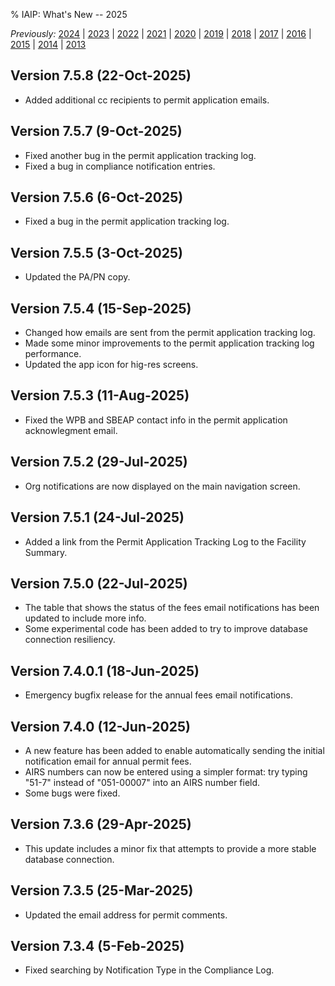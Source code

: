 % IAIP: What's New -- 2025

*Previously:*
[2024](changelog-2024.html) |
[2023](changelog-2023.html) |
[2022](changelog-2022.html) |
[2021](changelog-2021.html) |
[2020](changelog-2020.html) |
[2019](changelog-2019.html) |
[2018](changelog-2018.html) |
[2017](changelog-2017.html) |
[2016](changelog-2016.html) |
[2015](changelog-2015.html) |
[2014](changelog-2014.html) |
[2013](changelog-2013.html)

## Version 7.5.8 <span>(22-Oct-2025)</span>

* Added additional cc recipients to permit application emails.

## Version 7.5.7 <span>(9-Oct-2025)</span>

* Fixed another bug in the permit application tracking log.
* Fixed a bug in compliance notification entries.

## Version 7.5.6 <span>(6-Oct-2025)</span>

* Fixed a bug in the permit application tracking log.

## Version 7.5.5 <span>(3-Oct-2025)</span>

* Updated the PA/PN copy.

## Version 7.5.4 <span>(15-Sep-2025)</span>

* Changed how emails are sent from the permit application tracking log.
* Made some minor improvements to the permit application tracking log performance.
* Updated the app icon for hig-res screens.

## Version 7.5.3 <span>(11-Aug-2025)</span>

* Fixed the WPB and SBEAP contact info in the permit application acknowlegment email.

## Version 7.5.2 <span>(29-Jul-2025)</span>

* Org notifications are now displayed on the main navigation screen.

## Version 7.5.1 <span>(24-Jul-2025)</span>

* Added a link from the Permit Application Tracking Log to the Facility Summary.

## Version 7.5.0 <span>(22-Jul-2025)</span>

* The table that shows the status of the fees email notifications has been updated to include more info.
* Some experimental code has been added to try to improve database connection resiliency.

## Version 7.4.0.1 <span>(18-Jun-2025)</span>

* Emergency bugfix release for the annual fees email notifications.

## Version 7.4.0 <span>(12-Jun-2025)</span>

* A new feature has been added to enable automatically sending the initial notification email for annual permit fees.
* AIRS numbers can now be entered using a simpler format: try typing "51-7" instead of "051-00007" into an AIRS number field.
* Some bugs were fixed.

## Version 7.3.6 <span>(29-Apr-2025)</span>

* This update includes a minor fix that attempts to provide a more stable database connection.

## Version 7.3.5 <span>(25-Mar-2025)</span>

* Updated the email address for permit comments.

## Version 7.3.4 <span>(5-Feb-2025)</span>

* Fixed searching by Notification Type in the Compliance Log.
